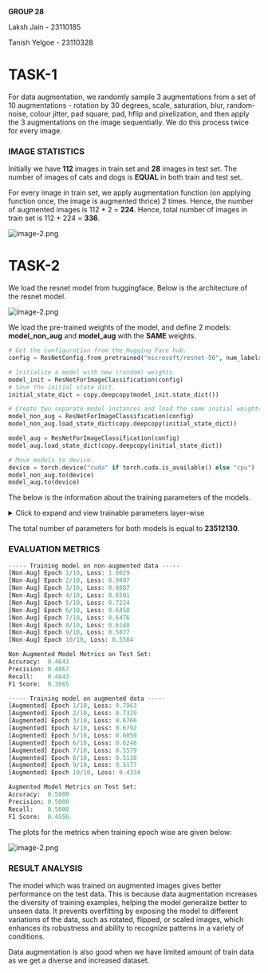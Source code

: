 **GROUP 28**

Laksh Jain - 23110185

Tanish Yelgoe - 23110328

# TASK-1

For data augmentation, we randomly sample 3 augmentations from a set of 10 augmentations - rotation by 30 degrees, scale, saturation, blur, random-noise, colour jitter, pad square, pad, hflip and pixelization, and then apply the 3 augmentations on the image sequentially. We do this process twice for every image.

### IMAGE STATISTICS

Initially we have **112** images in train set and **28** images in test set. The number of images of cats and dogs is **EQUAL** in both train and test set.

For every image in train set, we apply augmentation function (on applying function once, the image is augmented thrice) 2 times. Hence, the number of augmented images is 112 * 2 = **224**. Hence, total number of images in train set is 112 + 224 = **336**.

![image-2.png](images/image_stats.png)

# TASK-2

We load the resnet model from huggingface. Below is the architecture of the resnet model.

![image-2.png](images/resnet-arch.png)

We load the pre-trained weights of the model, and define 2 models: **model_non_aug** and **model_aug** with the **SAME** weights.

```python
# Get the configuration from the Hugging Face hub.
config = ResNetConfig.from_pretrained("microsoft/resnet-50", num_labels=num_classes)

# Initialize a model with new (random) weights.
model_init = ResNetForImageClassification(config)
# Save the initial state dict.
initial_state_dict = copy.deepcopy(model_init.state_dict())

# Create two separate model instances and load the same initial weights.
model_non_aug = ResNetForImageClassification(config)
model_non_aug.load_state_dict(copy.deepcopy(initial_state_dict))

model_aug = ResNetForImageClassification(config)
model_aug.load_state_dict(copy.deepcopy(initial_state_dict))

# Move models to device.
device = torch.device("cuda" if torch.cuda.is_available() else "cpu")
model_non_aug.to(device)
model_aug.to(device)

```
The below is the information about the training parameters of the models.

<details>
<summary>Click to expand and view trainable parameters layer-wise</summary>
Layer: resnet.embedder.embedder.convolution.weight | Size: torch.Size([64, 3, 7, 7]) | Requires Grad: True
Layer: resnet.embedder.embedder.normalization.weight | Size: torch.Size([64]) | Requires Grad: True
Layer: resnet.embedder.embedder.normalization.bias | Size: torch.Size([64]) | Requires Grad: True
Layer: resnet.encoder.stages.0.layers.0.shortcut.convolution.weight | Size: torch.Size([256, 64, 1, 1]) | Requires Grad: True
Layer: resnet.encoder.stages.0.layers.0.shortcut.normalization.weight | Size: torch.Size([256]) | Requires Grad: True
Layer: resnet.encoder.stages.0.layers.0.shortcut.normalization.bias | Size: torch.Size([256]) | Requires Grad: True
Layer: resnet.encoder.stages.0.layers.0.layer.0.convolution.weight | Size: torch.Size([64, 64, 1, 1]) | Requires Grad: True
Layer: resnet.encoder.stages.0.layers.0.layer.0.normalization.weight | Size: torch.Size([64]) | Requires Grad: True
Layer: resnet.encoder.stages.0.layers.0.layer.0.normalization.bias | Size: torch.Size([64]) | Requires Grad: True
Layer: resnet.encoder.stages.0.layers.0.layer.1.convolution.weight | Size: torch.Size([64, 64, 3, 3]) | Requires Grad: True
Layer: resnet.encoder.stages.0.layers.0.layer.1.normalization.weight | Size: torch.Size([64]) | Requires Grad: True
Layer: resnet.encoder.stages.0.layers.0.layer.1.normalization.bias | Size: torch.Size([64]) | Requires Grad: True
Layer: resnet.encoder.stages.0.layers.0.layer.2.convolution.weight | Size: torch.Size([256, 64, 1, 1]) | Requires Grad: True
Layer: resnet.encoder.stages.0.layers.0.layer.2.normalization.weight | Size: torch.Size([256]) | Requires Grad: True
Layer: resnet.encoder.stages.0.layers.0.layer.2.normalization.bias | Size: torch.Size([256]) | Requires Grad: True
Layer: resnet.encoder.stages.0.layers.1.layer.0.convolution.weight | Size: torch.Size([64, 256, 1, 1]) | Requires Grad: True
Layer: resnet.encoder.stages.0.layers.1.layer.0.normalization.weight | Size: torch.Size([64]) | Requires Grad: True
Layer: resnet.encoder.stages.0.layers.1.layer.0.normalization.bias | Size: torch.Size([64]) | Requires Grad: True
Layer: resnet.encoder.stages.0.layers.1.layer.1.convolution.weight | Size: torch.Size([64, 64, 3, 3]) | Requires Grad: True
Layer: resnet.encoder.stages.0.layers.1.layer.1.normalization.weight | Size: torch.Size([64]) | Requires Grad: True
Layer: resnet.encoder.stages.0.layers.1.layer.1.normalization.bias | Size: torch.Size([64]) | Requires Grad: True
Layer: resnet.encoder.stages.0.layers.1.layer.2.convolution.weight | Size: torch.Size([256, 64, 1, 1]) | Requires Grad: True
Layer: resnet.encoder.stages.0.layers.1.layer.2.normalization.weight | Size: torch.Size([256]) | Requires Grad: True
Layer: resnet.encoder.stages.0.layers.1.layer.2.normalization.bias | Size: torch.Size([256]) | Requires Grad: True
Layer: resnet.encoder.stages.0.layers.2.layer.0.convolution.weight | Size: torch.Size([64, 256, 1, 1]) | Requires Grad: True
Layer: resnet.encoder.stages.0.layers.2.layer.0.normalization.weight | Size: torch.Size([64]) | Requires Grad: True
Layer: resnet.encoder.stages.0.layers.2.layer.0.normalization.bias | Size: torch.Size([64]) | Requires Grad: True
Layer: resnet.encoder.stages.0.layers.2.layer.1.convolution.weight | Size: torch.Size([64, 64, 3, 3]) | Requires Grad: True
Layer: resnet.encoder.stages.0.layers.2.layer.1.normalization.weight | Size: torch.Size([64]) | Requires Grad: True
Layer: resnet.encoder.stages.0.layers.2.layer.1.normalization.bias | Size: torch.Size([64]) | Requires Grad: True
Layer: resnet.encoder.stages.0.layers.2.layer.2.convolution.weight | Size: torch.Size([256, 64, 1, 1]) | Requires Grad: True
Layer: resnet.encoder.stages.0.layers.2.layer.2.normalization.weight | Size: torch.Size([256]) | Requires Grad: True
Layer: resnet.encoder.stages.0.layers.2.layer.2.normalization.bias | Size: torch.Size([256]) | Requires Grad: True
Layer: resnet.encoder.stages.1.layers.0.shortcut.convolution.weight | Size: torch.Size([512, 256, 1, 1]) | Requires Grad: True
Layer: resnet.encoder.stages.1.layers.0.shortcut.normalization.weight | Size: torch.Size([512]) | Requires Grad: True
Layer: resnet.encoder.stages.1.layers.0.shortcut.normalization.bias | Size: torch.Size([512]) | Requires Grad: True
Layer: resnet.encoder.stages.1.layers.0.layer.0.convolution.weight | Size: torch.Size([128, 256, 1, 1]) | Requires Grad: True
Layer: resnet.encoder.stages.1.layers.0.layer.0.normalization.weight | Size: torch.Size([128]) | Requires Grad: True
Layer: resnet.encoder.stages.1.layers.0.layer.0.normalization.bias | Size: torch.Size([128]) | Requires Grad: True
Layer: resnet.encoder.stages.1.layers.0.layer.1.convolution.weight | Size: torch.Size([128, 128, 3, 3]) | Requires Grad: True
Layer: resnet.encoder.stages.1.layers.0.layer.1.normalization.weight | Size: torch.Size([128]) | Requires Grad: True
Layer: resnet.encoder.stages.1.layers.0.layer.1.normalization.bias | Size: torch.Size([128]) | Requires Grad: True
Layer: resnet.encoder.stages.1.layers.0.layer.2.convolution.weight | Size: torch.Size([512, 128, 1, 1]) | Requires Grad: True
Layer: resnet.encoder.stages.1.layers.0.layer.2.normalization.weight | Size: torch.Size([512]) | Requires Grad: True
Layer: resnet.encoder.stages.1.layers.0.layer.2.normalization.bias | Size: torch.Size([512]) | Requires Grad: True
Layer: resnet.encoder.stages.1.layers.1.layer.0.convolution.weight | Size: torch.Size([128, 512, 1, 1]) | Requires Grad: True
Layer: resnet.encoder.stages.1.layers.1.layer.0.normalization.weight | Size: torch.Size([128]) | Requires Grad: True
Layer: resnet.encoder.stages.1.layers.1.layer.0.normalization.bias | Size: torch.Size([128]) | Requires Grad: True
Layer: resnet.encoder.stages.1.layers.1.layer.1.convolution.weight | Size: torch.Size([128, 128, 3, 3]) | Requires Grad: True
Layer: resnet.encoder.stages.1.layers.1.layer.1.normalization.weight | Size: torch.Size([128]) | Requires Grad: True
Layer: resnet.encoder.stages.1.layers.1.layer.1.normalization.bias | Size: torch.Size([128]) | Requires Grad: True
Layer: resnet.encoder.stages.1.layers.1.layer.2.convolution.weight | Size: torch.Size([512, 128, 1, 1]) | Requires Grad: True
Layer: resnet.encoder.stages.1.layers.1.layer.2.normalization.weight | Size: torch.Size([512]) | Requires Grad: True
Layer: resnet.encoder.stages.1.layers.1.layer.2.normalization.bias | Size: torch.Size([512]) | Requires Grad: True
Layer: resnet.encoder.stages.1.layers.2.layer.0.convolution.weight | Size: torch.Size([128, 512, 1, 1]) | Requires Grad: True
Layer: resnet.encoder.stages.1.layers.2.layer.0.normalization.weight | Size: torch.Size([128]) | Requires Grad: True
Layer: resnet.encoder.stages.1.layers.2.layer.0.normalization.bias | Size: torch.Size([128]) | Requires Grad: True
Layer: resnet.encoder.stages.1.layers.2.layer.1.convolution.weight | Size: torch.Size([128, 128, 3, 3]) | Requires Grad: True
Layer: resnet.encoder.stages.1.layers.2.layer.1.normalization.weight | Size: torch.Size([128]) | Requires Grad: True
Layer: resnet.encoder.stages.1.layers.2.layer.1.normalization.bias | Size: torch.Size([128]) | Requires Grad: True
Layer: resnet.encoder.stages.1.layers.2.layer.2.convolution.weight | Size: torch.Size([512, 128, 1, 1]) | Requires Grad: True
Layer: resnet.encoder.stages.1.layers.2.layer.2.normalization.weight | Size: torch.Size([512]) | Requires Grad: True
Layer: resnet.encoder.stages.1.layers.2.layer.2.normalization.bias | Size: torch.Size([512]) | Requires Grad: True
Layer: resnet.encoder.stages.1.layers.3.layer.0.convolution.weight | Size: torch.Size([128, 512, 1, 1]) | Requires Grad: True
Layer: resnet.encoder.stages.1.layers.3.layer.0.normalization.weight | Size: torch.Size([128]) | Requires Grad: True
Layer: resnet.encoder.stages.1.layers.3.layer.0.normalization.bias | Size: torch.Size([128]) | Requires Grad: True
Layer: resnet.encoder.stages.1.layers.3.layer.1.convolution.weight | Size: torch.Size([128, 128, 3, 3]) | Requires Grad: True
Layer: resnet.encoder.stages.1.layers.3.layer.1.normalization.weight | Size: torch.Size([128]) | Requires Grad: True
Layer: resnet.encoder.stages.1.layers.3.layer.1.normalization.bias | Size: torch.Size([128]) | Requires Grad: True
Layer: resnet.encoder.stages.1.layers.3.layer.2.convolution.weight | Size: torch.Size([512, 128, 1, 1]) | Requires Grad: True
Layer: resnet.encoder.stages.1.layers.3.layer.2.normalization.weight | Size: torch.Size([512]) | Requires Grad: True
Layer: resnet.encoder.stages.1.layers.3.layer.2.normalization.bias | Size: torch.Size([512]) | Requires Grad: True
Layer: resnet.encoder.stages.2.layers.0.shortcut.convolution.weight | Size: torch.Size([1024, 512, 1, 1]) | Requires Grad: True
Layer: resnet.encoder.stages.2.layers.0.shortcut.normalization.weight | Size: torch.Size([1024]) | Requires Grad: True
Layer: resnet.encoder.stages.2.layers.0.shortcut.normalization.bias | Size: torch.Size([1024]) | Requires Grad: True
Layer: resnet.encoder.stages.2.layers.0.layer.0.convolution.weight | Size: torch.Size([256, 512, 1, 1]) | Requires Grad: True
Layer: resnet.encoder.stages.2.layers.0.layer.0.normalization.weight | Size: torch.Size([256]) | Requires Grad: True
Layer: resnet.encoder.stages.2.layers.0.layer.0.normalization.bias | Size: torch.Size([256]) | Requires Grad: True
Layer: resnet.encoder.stages.2.layers.0.layer.1.convolution.weight | Size: torch.Size([256, 256, 3, 3]) | Requires Grad: True
Layer: resnet.encoder.stages.2.layers.0.layer.1.normalization.weight | Size: torch.Size([256]) | Requires Grad: True
Layer: resnet.encoder.stages.2.layers.0.layer.1.normalization.bias | Size: torch.Size([256]) | Requires Grad: True
Layer: resnet.encoder.stages.2.layers.0.layer.2.convolution.weight | Size: torch.Size([1024, 256, 1, 1]) | Requires Grad: True
Layer: resnet.encoder.stages.2.layers.0.layer.2.normalization.weight | Size: torch.Size([1024]) | Requires Grad: True
Layer: resnet.encoder.stages.2.layers.0.layer.2.normalization.bias | Size: torch.Size([1024]) | Requires Grad: True
Layer: resnet.encoder.stages.2.layers.1.layer.0.convolution.weight | Size: torch.Size([256, 1024, 1, 1]) | Requires Grad: True
Layer: resnet.encoder.stages.2.layers.1.layer.0.normalization.weight | Size: torch.Size([256]) | Requires Grad: True
Layer: resnet.encoder.stages.2.layers.1.layer.0.normalization.bias | Size: torch.Size([256]) | Requires Grad: True
Layer: resnet.encoder.stages.2.layers.1.layer.1.convolution.weight | Size: torch.Size([256, 256, 3, 3]) | Requires Grad: True
Layer: resnet.encoder.stages.2.layers.1.layer.1.normalization.weight | Size: torch.Size([256]) | Requires Grad: True
Layer: resnet.encoder.stages.2.layers.1.layer.1.normalization.bias | Size: torch.Size([256]) | Requires Grad: True
Layer: resnet.encoder.stages.2.layers.1.layer.2.convolution.weight | Size: torch.Size([1024, 256, 1, 1]) | Requires Grad: True
Layer: resnet.encoder.stages.2.layers.1.layer.2.normalization.weight | Size: torch.Size([1024]) | Requires Grad: True
Layer: resnet.encoder.stages.2.layers.1.layer.2.normalization.bias | Size: torch.Size([1024]) | Requires Grad: True
Layer: resnet.encoder.stages.2.layers.2.layer.0.convolution.weight | Size: torch.Size([256, 1024, 1, 1]) | Requires Grad: True
Layer: resnet.encoder.stages.2.layers.2.layer.0.normalization.weight | Size: torch.Size([256]) | Requires Grad: True
Layer: resnet.encoder.stages.2.layers.2.layer.0.normalization.bias | Size: torch.Size([256]) | Requires Grad: True
Layer: resnet.encoder.stages.2.layers.2.layer.1.convolution.weight | Size: torch.Size([256, 256, 3, 3]) | Requires Grad: True
Layer: resnet.encoder.stages.2.layers.2.layer.1.normalization.weight | Size: torch.Size([256]) | Requires Grad: True
Layer: resnet.encoder.stages.2.layers.2.layer.1.normalization.bias | Size: torch.Size([256]) | Requires Grad: True
Layer: resnet.encoder.stages.2.layers.2.layer.2.convolution.weight | Size: torch.Size([1024, 256, 1, 1]) | Requires Grad: True
Layer: resnet.encoder.stages.2.layers.2.layer.2.normalization.weight | Size: torch.Size([1024]) | Requires Grad: True
Layer: resnet.encoder.stages.2.layers.2.layer.2.normalization.bias | Size: torch.Size([1024]) | Requires Grad: True
Layer: resnet.encoder.stages.2.layers.3.layer.0.convolution.weight | Size: torch.Size([256, 1024, 1, 1]) | Requires Grad: True
Layer: resnet.encoder.stages.2.layers.3.layer.0.normalization.weight | Size: torch.Size([256]) | Requires Grad: True
Layer: resnet.encoder.stages.2.layers.3.layer.0.normalization.bias | Size: torch.Size([256]) | Requires Grad: True
Layer: resnet.encoder.stages.2.layers.3.layer.1.convolution.weight | Size: torch.Size([256, 256, 3, 3]) | Requires Grad: True
Layer: resnet.encoder.stages.2.layers.3.layer.1.normalization.weight | Size: torch.Size([256]) | Requires Grad: True
Layer: resnet.encoder.stages.2.layers.3.layer.1.normalization.bias | Size: torch.Size([256]) | Requires Grad: True
Layer: resnet.encoder.stages.2.layers.3.layer.2.convolution.weight | Size: torch.Size([1024, 256, 1, 1]) | Requires Grad: True
Layer: resnet.encoder.stages.2.layers.3.layer.2.normalization.weight | Size: torch.Size([1024]) | Requires Grad: True
Layer: resnet.encoder.stages.2.layers.3.layer.2.normalization.bias | Size: torch.Size([1024]) | Requires Grad: True
Layer: resnet.encoder.stages.2.layers.4.layer.0.convolution.weight | Size: torch.Size([256, 1024, 1, 1]) | Requires Grad: True
Layer: resnet.encoder.stages.2.layers.4.layer.0.normalization.weight | Size: torch.Size([256]) | Requires Grad: True
Layer: resnet.encoder.stages.2.layers.4.layer.0.normalization.bias | Size: torch.Size([256]) | Requires Grad: True
Layer: resnet.encoder.stages.2.layers.4.layer.1.convolution.weight | Size: torch.Size([256, 256, 3, 3]) | Requires Grad: True
Layer: resnet.encoder.stages.2.layers.4.layer.1.normalization.weight | Size: torch.Size([256]) | Requires Grad: True
Layer: resnet.encoder.stages.2.layers.4.layer.1.normalization.bias | Size: torch.Size([256]) | Requires Grad: True
Layer: resnet.encoder.stages.2.layers.4.layer.2.convolution.weight | Size: torch.Size([1024, 256, 1, 1]) | Requires Grad: True
Layer: resnet.encoder.stages.2.layers.4.layer.2.normalization.weight | Size: torch.Size([1024]) | Requires Grad: True
Layer: resnet.encoder.stages.2.layers.4.layer.2.normalization.bias | Size: torch.Size([1024]) | Requires Grad: True
Layer: resnet.encoder.stages.2.layers.5.layer.0.convolution.weight | Size: torch.Size([256, 1024, 1, 1]) | Requires Grad: True
Layer: resnet.encoder.stages.2.layers.5.layer.0.normalization.weight | Size: torch.Size([256]) | Requires Grad: True
Layer: resnet.encoder.stages.2.layers.5.layer.0.normalization.bias | Size: torch.Size([256]) | Requires Grad: True
Layer: resnet.encoder.stages.2.layers.5.layer.1.convolution.weight | Size: torch.Size([256, 256, 3, 3]) | Requires Grad: True
Layer: resnet.encoder.stages.2.layers.5.layer.1.normalization.weight | Size: torch.Size([256]) | Requires Grad: True
Layer: resnet.encoder.stages.2.layers.5.layer.1.normalization.bias | Size: torch.Size([256]) | Requires Grad: True
Layer: resnet.encoder.stages.2.layers.5.layer.2.convolution.weight | Size: torch.Size([1024, 256, 1, 1]) | Requires Grad: True
Layer: resnet.encoder.stages.2.layers.5.layer.2.normalization.weight | Size: torch.Size([1024]) | Requires Grad: True
Layer: resnet.encoder.stages.2.layers.5.layer.2.normalization.bias | Size: torch.Size([1024]) | Requires Grad: True
Layer: resnet.encoder.stages.3.layers.0.shortcut.convolution.weight | Size: torch.Size([2048, 1024, 1, 1]) | Requires Grad: True
Layer: resnet.encoder.stages.3.layers.0.shortcut.normalization.weight | Size: torch.Size([2048]) | Requires Grad: True
Layer: resnet.encoder.stages.3.layers.0.shortcut.normalization.bias | Size: torch.Size([2048]) | Requires Grad: True
Layer: resnet.encoder.stages.3.layers.0.layer.0.convolution.weight | Size: torch.Size([512, 1024, 1, 1]) | Requires Grad: True
Layer: resnet.encoder.stages.3.layers.0.layer.0.normalization.weight | Size: torch.Size([512]) | Requires Grad: True
Layer: resnet.encoder.stages.3.layers.0.layer.0.normalization.bias | Size: torch.Size([512]) | Requires Grad: True
Layer: resnet.encoder.stages.3.layers.0.layer.1.convolution.weight | Size: torch.Size([512, 512, 3, 3]) | Requires Grad: True
Layer: resnet.encoder.stages.3.layers.0.layer.1.normalization.weight | Size: torch.Size([512]) | Requires Grad: True
Layer: resnet.encoder.stages.3.layers.0.layer.1.normalization.bias | Size: torch.Size([512]) | Requires Grad: True
Layer: resnet.encoder.stages.3.layers.0.layer.2.convolution.weight | Size: torch.Size([2048, 512, 1, 1]) | Requires Grad: True
Layer: resnet.encoder.stages.3.layers.0.layer.2.normalization.weight | Size: torch.Size([2048]) | Requires Grad: True
Layer: resnet.encoder.stages.3.layers.0.layer.2.normalization.bias | Size: torch.Size([2048]) | Requires Grad: True
Layer: resnet.encoder.stages.3.layers.1.layer.0.convolution.weight | Size: torch.Size([512, 2048, 1, 1]) | Requires Grad: True
Layer: resnet.encoder.stages.3.layers.1.layer.0.normalization.weight | Size: torch.Size([512]) | Requires Grad: True
Layer: resnet.encoder.stages.3.layers.1.layer.0.normalization.bias | Size: torch.Size([512]) | Requires Grad: True
Layer: resnet.encoder.stages.3.layers.1.layer.1.convolution.weight | Size: torch.Size([512, 512, 3, 3]) | Requires Grad: True
Layer: resnet.encoder.stages.3.layers.1.layer.1.normalization.weight | Size: torch.Size([512]) | Requires Grad: True
Layer: resnet.encoder.stages.3.layers.1.layer.1.normalization.bias | Size: torch.Size([512]) | Requires Grad: True
Layer: resnet.encoder.stages.3.layers.1.layer.2.convolution.weight | Size: torch.Size([2048, 512, 1, 1]) | Requires Grad: True
Layer: resnet.encoder.stages.3.layers.1.layer.2.normalization.weight | Size: torch.Size([2048]) | Requires Grad: True
Layer: resnet.encoder.stages.3.layers.1.layer.2.normalization.bias | Size: torch.Size([2048]) | Requires Grad: True
Layer: resnet.encoder.stages.3.layers.2.layer.0.convolution.weight | Size: torch.Size([512, 2048, 1, 1]) | Requires Grad: True
Layer: resnet.encoder.stages.3.layers.2.layer.0.normalization.weight | Size: torch.Size([512]) | Requires Grad: True
Layer: resnet.encoder.stages.3.layers.2.layer.0.normalization.bias | Size: torch.Size([512]) | Requires Grad: True
Layer: resnet.encoder.stages.3.layers.2.layer.1.convolution.weight | Size: torch.Size([512, 512, 3, 3]) | Requires Grad: True
Layer: resnet.encoder.stages.3.layers.2.layer.1.normalization.weight | Size: torch.Size([512]) | Requires Grad: True
Layer: resnet.encoder.stages.3.layers.2.layer.1.normalization.bias | Size: torch.Size([512]) | Requires Grad: True
Layer: resnet.encoder.stages.3.layers.2.layer.2.convolution.weight | Size: torch.Size([2048, 512, 1, 1]) | Requires Grad: True
Layer: resnet.encoder.stages.3.layers.2.layer.2.normalization.weight | Size: torch.Size([2048]) | Requires Grad: True
Layer: resnet.encoder.stages.3.layers.2.layer.2.normalization.bias | Size: torch.Size([2048]) | Requires Grad: True
Layer: classifier.1.weight | Size: torch.Size([2, 2048]) | Requires Grad: True
Layer: classifier.1.bias | Size: torch.Size([2]) | Requires Grad: True
</details>

The total number of parameters for both models is equal to **23512130**.

### EVALUATION METRICS

```python
----- Training model on non-augmented data -----
[Non-Aug] Epoch 1/10, Loss: 1.0629
[Non-Aug] Epoch 2/10, Loss: 0.9497
[Non-Aug] Epoch 3/10, Loss: 0.8087
[Non-Aug] Epoch 4/10, Loss: 0.6591
[Non-Aug] Epoch 5/10, Loss: 0.7224
[Non-Aug] Epoch 6/10, Loss: 0.6450
[Non-Aug] Epoch 7/10, Loss: 0.6476
[Non-Aug] Epoch 8/10, Loss: 0.6140
[Non-Aug] Epoch 9/10, Loss: 0.5877
[Non-Aug] Epoch 10/10, Loss: 0.5584

Non-Augmented Model Metrics on Test Set:
Accuracy:  0.4643
Precision: 0.4067
Recall:    0.4643
F1 Score:  0.3665

----- Training model on augmented data -----
[Augmented] Epoch 1/10, Loss: 0.7963
[Augmented] Epoch 2/10, Loss: 0.7329
[Augmented] Epoch 3/10, Loss: 0.6766
[Augmented] Epoch 4/10, Loss: 0.6792
[Augmented] Epoch 5/10, Loss: 0.6050
[Augmented] Epoch 6/10, Loss: 0.6248
[Augmented] Epoch 7/10, Loss: 0.5579
[Augmented] Epoch 8/10, Loss: 0.5110
[Augmented] Epoch 9/10, Loss: 0.5177
[Augmented] Epoch 10/10, Loss: 0.4334

Augmented Model Metrics on Test Set:
Accuracy:  0.5000
Precision: 0.5000
Recall:    0.5000
F1 Score:  0.4556
```

The plots for the metrics when training epoch wise are given below:

![image-2.png](images/eval_metrics.png)

### RESULT ANALYSIS

The model which was trained on augmented images gives better performance on the test data. This is because data augmentation increases the diversity of training examples, helping the model generalize better to unseen data. It prevents overfitting by exposing the model to different variations of the data, such as rotated, flipped, or scaled images, which enhances its robustness and ability to recognize patterns in a variety of conditions.

Data augmentation is also good when we have limited amount of train data as we get a diverse and increased dataset.

